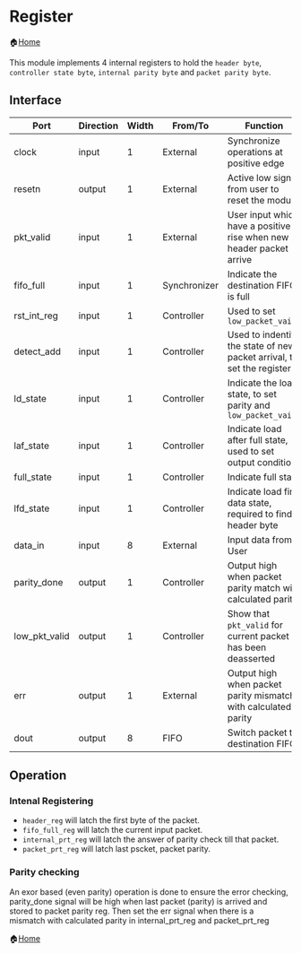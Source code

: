# Register

🏠[Home](README.md)

This module implements 4 internal registers to hold the `header byte`, `controller state byte`, `internal parity byte` and `packet parity byte`.

## Interface

| Port          | Direction | Width | From/To      | Function                                                                |
| ------------- | --------- | ----- | ------------ | ----------------------------------------------------------------------- |
| clock         | input     | 1     | External     | Synchronize operations at positive edge                                 |
| resetn        | output    | 1     | External     | Active low signal from user to reset the module                         |
| pkt_valid     | input     | 1     | External     | User input which have a positive rise when new header packet arrive     |
| fifo_full     | input     | 1     | Synchronizer | Indicate the destination FIFO is full                                   |
| rst_int_reg   | input     | 1     | Controller   | Used to set `low_packet_vaild`                                          |
| detect_add    | input     | 1     | Controller   | Used to indentify the state of new packet arrival, to set the registers |
| ld_state      | input     | 1     | Controller   | Indicate the load state, to set parity and `low_packet_vaild`           |
| laf_state     | input     | 1     | Controller   | Indicate load after full state, used to set output condition            |
| full_state    | input     | 1     | Controller   | Indicate full state                                                     |
| lfd_state     | input     | 1     | Controller   | Indicate load first data state, required to find header byte            |
| data_in       | input     | 8     | External     | Input data from User                                                    |
| parity_done   | output    | 1     | Controller   | Output high when packet parity match with calculated parity             |
| low_pkt_valid | output    | 1     | Controller   | Show that `pkt_valid` for current packet has been deasserted            |
| err           | output    | 1     | External     | Output high when packet parity mismatch with calculated parity          |
| dout          | output    | 8     | FIFO         | Switch packet to destination FIFO                                       |

## Operation

### Intenal Registering

- `header_reg` will latch the first byte of the packet.
- `fifo_full_reg` will latch the current input packet.
- `internal_prt_reg` will latch the answer of parity check till that packet.
- `packet_prt_reg` will latch last pscket, packet parity.

### Parity checking 

An exor based (even parity) operation is done to ensure the error checking, parity_done signal will be high when last packet (parity) is arrived and stored to packet parity reg. Then set the err signal when there is a mismatch with calculated parity in internal_prt_reg and packet_prt_reg

🏠[Home](README.md)